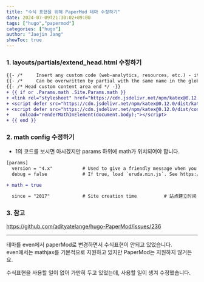 ```yaml
---
title: "수식 표현을 위해 PaperMod 테마 수정하기"
date: 2024-07-09T21:30:02+09:00
tags: ["hugo","papermod"]
categories: ["hugo"]
author: "Jaejin Jang"
showToc: true
---
```


### 1. layouts/partials/extend_head.html 수정하기

```diff
{{- /*     Insert any custom code (web-analytics, resources, etc.) - it will appear in the <head></head> section of every page. */ -}}
{{- /*     Can be overwritten by partial with the same name in the global layouts. */ -}}
{{- /* Head custom content area end */ -}}
+ {{ if or .Params.math .Site.Params.math }}
+ <link rel="stylesheet" href="https://cdn.jsdelivr.net/npm/katex@0.12.0/dist/katex.min.css" integrity="sha384-AfEj0r4/OFrOo5t7NnNe46zW/tFgW6x/bCJG8FqQCEo3+Aro6EYUG4+cU+KJWu/X" crossorigin="anonymous">
+ <script defer src="https://cdn.jsdelivr.net/npm/katex@0.12.0/dist/katex.min.js" integrity="sha384-g7c+Jr9ZivxKLnZTDUhnkOnsh30B4H0rpLUpJ4jAIKs4fnJI+sEnkvrMWph2EDg4" crossorigin="anonymous"></script>
+ <script defer src="https://cdn.jsdelivr.net/npm/katex@0.12.0/dist/contrib/auto-render.min.js" integrity="sha384-mll67QQFJfxn0IYznZYonOWZ644AWYC+Pt2cHqMaRhXVrursRwvLnLaebdGIlYNa" crossorigin="anonymous"
+    onload="renderMathInElement(document.body);"></script>
+ {{ end }}
```

### 2. math config 수정하기 
- 1의 코드를 보시면 아시겠지만 params 하위에 math가 위치되어야 합니다.

```diff
[params]
  version = "4.x"           # Used to give a friendly message when you have an incompatible update
  debug = false             # If true, load `eruda.min.js`. See https://github.com/liriliri/eruda

+ math = true

  since = "2017"            # Site creation time          # 站点建立时间
```

### 3. 참고

https://github.com/adityatelange/hugo-PaperMod/issues/236

---

테마를 even에서 paperMod로 변경하면서 수식표현이 안되고 있었습니다.  
even에서는 mathjax를 기본적으로 지원하고 있지만 PaperMod는 지원하지 않거든요.

수식표현을 사용할 일이 없어 가만히 두고 있었는데, 사용할 일이 생겨 수정했습니다.